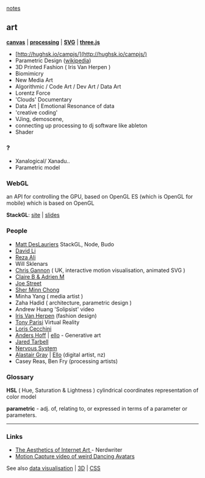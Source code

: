 [notes](index.md)

## art
**[canvas](HTML/canvas.md)** | **[processing](processing.md)** | **[SVG](HTML/SVG.md)** | **[three.js](javascript/threejs.md)**


* [http://hughsk.io/campjs/](http://hughsk.io/campjs/)
* Parametric Design ([wikipedia](https://en.wikipedia.org/wiki/Parametric_design))
* 3D Printed Fashion ( Iris Van Herpen )
* Biomimicry
* New Media Art
* Algorithmic / Code Art / Dev Art / Data Art
* Lorentz Force
* 'Clouds' Documentary
* Data Art | Emotional Resonance of data
* 'creative coding'
* VJing, demoscene,
* connecting up processing to dj software like ableton
* Shader

### ?
- Xanalogical/ Xanadu..
- Parametric model

### WebGL
an API for controlling the GPU, based on OpenGL ES (which is OpenGL for mobile) which is based on OpenGL

**StackGL**:
[site](http://stack.gl/) | [slides](http://mikolalysenko.github.io/madjs-stackgl-slides/#/)

### People
- [Matt DesLauriers](http://mattdesl.com/) StackGL, Node, Budo
- [David Li](http://david.li/)
- [Reza Ali](http://www.syedrezaali.com/)
- Will Sklenars
- [Chris Gannon](https://gannon.tv/) ( UK, interactive motion visualisation, animated SVG )
- [Claire B & Adrien M](http://bit.ly/1WWk4RV)
- [Joe Street](http://bit.ly/1s1twrI)
- [Sher Minn Chong](https://piratefsh.github.io/)
- Minha Yang ( media artist )
- Zaha Hadid ( architecture, parametric design )
- Andrew Huang 'Solipsist' video
- [Iris Van Herpen](http://www.irisvanherpen.com/home) (fashion design)    
- [Tony Parisi](https://tonyparisi.wordpress.com/) Virtual Reality
- [Loris Cecchini](http://www.juxtapoz.com/news/loris-cecchini-s-wallwave-vibrations/)
- [Anders Hoff](http://inconvergent.net/) | [ello](https://ello.co/inconvergent) - Generative art
- [Jared Tarbell](http://www.complexification.net/gallery/)
- [Nervous System](http://n-e-r-v-o-u-s.com/)
- [Alastair Gray](http://alastair-gray.com/) | [Ello](https://ello.co/grayalas) (digital artist, nz)
- Casey Reas, Ben Fry (processing artists)

### Glossary

**HSL** ( Hue, Saturation & Lightness ) cylindrical coordinates representation of color model

**parametric** - adj. of, relating to, or expressed in terms of a parameter or parameters.

---

### Links
- [The Aesthetics of Internet Art ](https://www.youtube.com/watch?v=783hwpJTjlo) - Nerdwriter
- [Motion Capture video of weird Dancing Avatars](https://www.youtube.com/watch?v=gMuz30b77wE)

See also [data visualisation](dataVisualisation.md) | [3D](3D.md) | [CSS](CSS/index.md)
